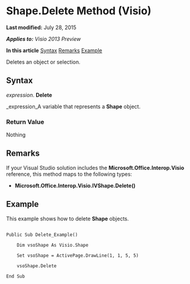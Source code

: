 
# Shape.Delete Method (Visio)

 **Last modified:** July 28, 2015

 _**Applies to:** Visio 2013 Preview_

 **In this article**
 [Syntax](#sectionSection0)
 [Remarks](#sectionSection1)
 [Example](#sectionSection2)


Deletes an object or selection.

## Syntax
<a name="sectionSection0"> </a>

 _expression_. **Delete**

 _expression_A variable that represents a  **Shape** object.


### Return Value

Nothing


## Remarks
<a name="sectionSection1"> </a>

If your Visual Studio solution includes the  **Microsoft.Office.Interop.Visio** reference, this method maps to the following types:


-  **Microsoft.Office.Interop.Visio.IVShape.Delete()**
    

## Example
<a name="sectionSection2"> </a>

This example shows how to delete  **Shape** objects.


```
 
Public Sub Delete_Example()  
 
    Dim vsoShape As Visio.Shape  
 
    Set vsoShape = ActivePage.DrawLine(1, 1, 5, 5)  
 
    vsoShape.Delete  
 
End Sub   

```

